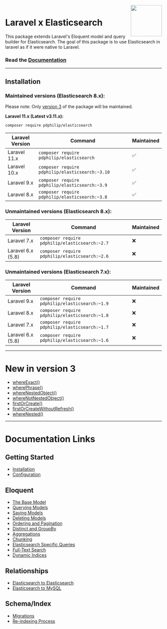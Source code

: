 <img align="right" width="100" height="100" src="https://cdn.snipform.io/pdphilip/elasticsearch/laravel-x-es.png">

# Laravel x Elasticsearch

This package extends Laravel's Eloquent model and query builder for Elasticsearch. The goal of this package is to use
Elasticsearch in laravel as if it were native to Laravel.

### Read the [Documentation](https://elasticsearch.pdphilip.com/)

---

## Installation

### Maintained versions (Elasticsearch 8.x):

Please note: Only [version 3](#version-3-update-overview) of the package will be maintained.

**Laravel 11.x (Latest v3.11.x):**

```bash
composer require pdphilip/elasticsearch
```

| Laravel Version | Command                                          | Maintained |
|-----------------|--------------------------------------------------|------------|
| Laravel 11.x    | `composer require pdphilip/elasticsearch `       | ✅          |
| Laravel 10.x    | `composer require pdphilip/elasticsearch:~3.10 ` | ✅          |
| Laravel 9.x     | `composer require pdphilip/elasticsearch:~3.9`   | ✅          |
| Laravel 8.x     | `composer require pdphilip/elasticsearch:~3.8`   | ✅          |

### Unmaintained versions (Elasticsearch 8.x):

| Laravel Version   | Command                                        | Maintained |
|-------------------|------------------------------------------------|------------|
| Laravel 7.x       | `composer require pdphilip/elasticsearch:~2.7` | ❌          |
| Laravel 6.x (5.8) | `composer require pdphilip/elasticsearch:~2.6` | ❌          |

### Unmaintained versions (Elasticsearch 7.x):

| Laravel Version   | Command                                        | Maintained |
|-------------------|------------------------------------------------|------------|
| Laravel 9.x       | `composer require pdphilip/elasticsearch:~1.9` | ❌          |
| Laravel 8.x       | `composer require pdphilip/elasticsearch:~1.8` | ❌          |
| Laravel 7.x       | `composer require pdphilip/elasticsearch:~1.7` | ❌          |
| Laravel 6.x (5.8) | `composer require pdphilip/elasticsearch:~1.6` | ❌          |

---

# New in version 3

- [whereExact()](https://elasticsearch.pdphilip.com/es-specific#where-exact)
- [wherePhrase()](https://elasticsearch.pdphilip.com/es-specific#where-phrase)
- [whereNestedObject()](https://elasticsearch.pdphilip.com/es-specific#where-nested-object)
- [whereNotNestedObject()](https://elasticsearch.pdphilip.com/es-specific#where-not-nested-object)
- [firstOrCreate()](https://elasticsearch.pdphilip.com/saving-models#first-or-create)
- [firstOrCreateWithoutRefresh()](https://elasticsearch.pdphilip.com/saving-models#first-or-create-without-refresh)
- [whereNested()](https://elasticsearch.pdphilip.com/querying-models#where-nested)

---

# Documentation Links

## Getting Started

- [Installation](https://elasticsearch.pdphilip.com/#installation)
- [Configuration](https://elasticsearch.pdphilip.com/#configuration)

## Eloquent

- [The Base Model](https://elasticsearch.pdphilip.com/the-base-model)
- [Querying Models](https://elasticsearch.pdphilip.com/querying-models)
- [Saving Models](https://elasticsearch.pdphilip.com/saving-models)
- [Deleting Models](https://elasticsearch.pdphilip.com/deleting-models)
- [Ordering and Pagination](https://elasticsearch.pdphilip.com/ordering-and-pagination)
- [Distinct and GroupBy](https://elasticsearch.pdphilip.com/distinct)
- [Aggregations](https://elasticsearch.pdphilip.com/aggregations)
- [Chunking](https://elasticsearch.pdphilip.com/chunking)
- [Elasticsearch Specific Queries](https://elasticsearch.pdphilip.com/es-specific)
- [Full-Text Search](https://elasticsearch.pdphilip.com/full-text-search)
- [Dynamic Indices](https://elasticsearch.pdphilip.com/dynamic-indices)

## Relationships

- [Elasticsearch to Elasticsearch](https://elasticsearch.pdphilip.com/es-es)
- [Elasticsearch to MySQL](https://elasticsearch.pdphilip.com/es-mysql)

## Schema/Index

- [Migrations](https://elasticsearch.pdphilip.com/migrations)
- [Re-indexing Process](https://elasticsearch.pdphilip.com/re-indexing)